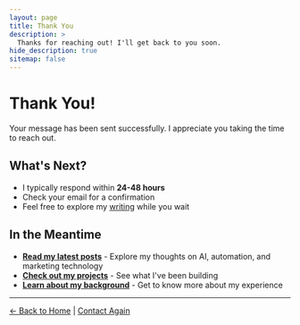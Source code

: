```yaml
---
layout: page
title: Thank You
description: >
  Thanks for reaching out! I'll get back to you soon.
hide_description: true
sitemap: false
---
```


# Thank You!

Your message has been sent successfully. I appreciate you taking the time to reach out.

## What's Next?

- I typically respond within **24-48 hours**
- Check your email for a confirmation
- Feel free to explore my [writing](/blog/) while you wait

## In the Meantime

- **[Read my latest posts](/blog/)** - Explore my thoughts on AI, automation, and marketing technology
- **[Check out my projects](/projects/)** - See what I've been building
- **[Learn about my background](/about/)** - Get to know more about my experience

---

[← Back to Home](/) | [Contact Again](/contact/)